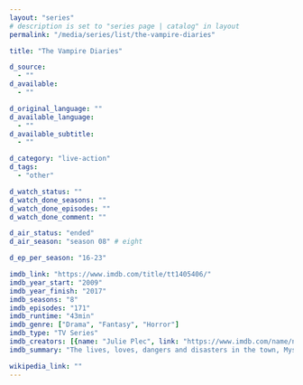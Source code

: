 ```yaml
---
layout: "series"
# description is set to "series page | catalog" in layout
permalink: "/media/series/list/the-vampire-diaries"

title: "The Vampire Diaries"

d_source:
  - ""
d_available:
  - ""

d_original_language: ""
d_available_language:
  - ""
d_available_subtitle:
  - ""

d_category: "live-action"
d_tags:
  - "other"

d_watch_status: ""
d_watch_done_seasons: ""
d_watch_done_episodes: ""
d_watch_done_comment: ""

d_air_status: "ended"
d_air_season: "season 08" # eight

d_ep_per_season: "16-23"

imdb_link: "https://www.imdb.com/title/tt1405406/"
imdb_year_start: "2009"
imdb_year_finish: "2017"
imdb_seasons: "8"
imdb_episodes: "171"
imdb_runtime: "43min"
imdb_genre: ["Drama", "Fantasy", "Horror"]
imdb_type: "TV Series"
imdb_creators: [{name: "Julie Plec", link: "https://www.imdb.com/name/nm0687096/"}, {name: "Kevin Williamson", link: "https://www.imdb.com/name/nm0932078/"}]
imdb_summary: "The lives, loves, dangers and disasters in the town, Mystic Falls, Virginia. Creatures of unspeakable horror lurk beneath this town as a teenage girl is suddenly torn between two vampire brothers."

wikipedia_link: ""
---
```

